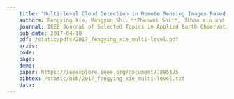 ```yaml
---
    title: "Multi-level Cloud Detection in Remote Sensing Images Based on Deep Learning"
    authors: Fengying Xie, Mengyun Shi，**Zhenwei Shi**, Jihao Yin and Danpei Zhao
    journal: IEEE Journal of Selected Topics in Applied Earth Observations and Remote Sensing (JSTARS)
    pub_date: 2017-04-10
    pdf: /static/pdfs/2017_fengying_xie_multi-level.pdf
    arxiv: 
    code: 
    page: 
    demo: 
    paper: https://ieeexplore.ieee.org/document/7895175
    bibtex: /static/bib/2017_fengying_xie_multi-level.txt
    data:
---
```

    